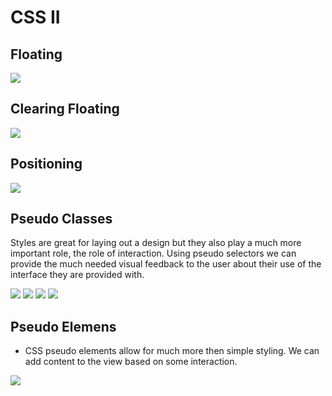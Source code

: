 # CSS II

## Floating

<img src="https://elele.team/upload/bQ5lfC.png">

## Clearing Floating

<img src="https://elele.team/upload/yzUh6v.png">

## Positioning

<img src="https://elele.team/upload/1WAhDU.png">

## Pseudo Classes

Styles are great for laying out a design but they
also play a much more important role, the role of
interaction. Using pseudo selectors we can provide
the much needed visual feedback to the user
about their use of the interface they are provided
with. 

<img src="https://elele.team/upload/JWK1ax.png">
<img src="https://elele.team/upload/a20cfV.png">
<img src="https://elele.team/upload/qdFRNP.png">
<img src="https://elele.team/upload/QvDrph.png">

## Pseudo Elemens

* CSS pseudo elements allow for much more then simple styling. We can add content to the view based on some interaction.

<img src="https://elele.team/upload/m4ZHwD.png">